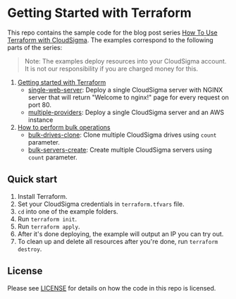 # Getting Started with Terraform

This repo contains the sample code for the blog post series [How To Use Terraform with CloudSigma](https://insert-link-here).
The examples correspond to the following parts of the series:

> Note: The examples deploy resources into your CloudSigma account. It is not our responsibility if you are charged money for this.

1. [Getting started with Terraform](https://insert-link-here)
    - [single-web-server](./single-web-server): Deploy a single CloudSigma server with NGINX server that will return
      "Welcome to nginx!" page for every request on port 80.
    - [multiple-providers](./multiple-providers): Deploy a single CloudSigma server and an AWS instance
2. [How to perform bulk operations](https://insert-link-here)
    - [bulk-drives-clone](./bulk-drives-clone): Clone multiple CloudSigma drives using `count` parameter.
    - [bulk-servers-create](./bulk-servers-create): Create multiple CloudSigma servers using `count` parameter.

## Quick start

1. Install Terraform.
2. Set your CloudSigma credentials in `terraform.tfvars` file.
3. `cd` into one of the example folders.
4. Run `terraform init`.
5. Run `terraform apply`.
6. After it's done deploying, the example will output an IP you can try out.
7. To clean up and delete all resources after you're done, run `terraform destroy`.

## License

Please see [LICENSE](LICENSE) for details on how the code in this repo is licensed.

